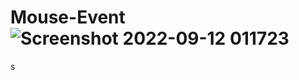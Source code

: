 # Mouse-Event![Screenshot 2022-09-12 011723](https://user-images.githubusercontent.com/105983878/189546274-de24028b-dc26-4bad-bb3a-069a1eecf5b1.png)
s
